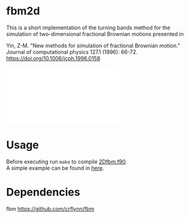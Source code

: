 # fbm2d
This is a short implementation of the turning bands method for the simulation of two-dimensional fractional Brownian motions presented in 

Yin, Z-M. "New methods for simulation of fractional Brownian motion." Journal of computational physics 127.1 (1996): 66-72.
https://doi.org/10.1006/jcph.1996.0158

![](examplefield.pdf)
# Usage
Before executing run `make` to compile [2Dfbm.f90](2Dfbm.f90).  
A simple example can be found in [here](example.py).

# Dependencies
fbm https://github.com/crflynn/fbm
